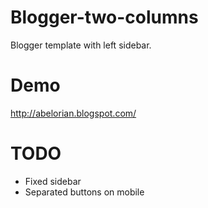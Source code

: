 Blogger-two-columns
===================

Blogger template with left sidebar.


Demo
====

http://abelorian.blogspot.com/


TODO
====

* Fixed sidebar
* Separated buttons on mobile
